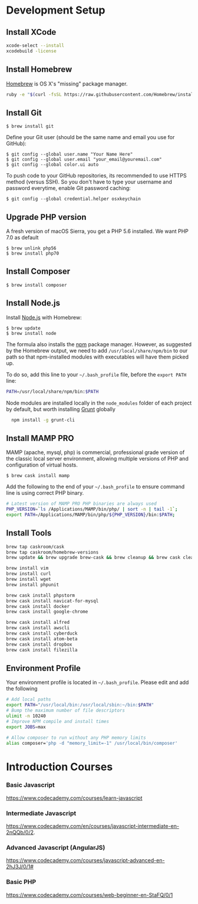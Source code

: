 # Development Setup #

## Install XCode

```bash
xcode-select --install
xcodebuild -license
```

## Install Homebrew
[Homebrew](http://brew.sh/) is OS X's "missing" package manager.

```bash
ruby -e "$(curl -fsSL https://raw.githubusercontent.com/Homebrew/install/master/install)" < /dev/null 2> /dev/null ; brew install caskroom/cask/brew-cask 2> /dev/null
```

## Install Git

    $ brew install git

Define your Git user (should be the same name and email you use for GitHub):

    $ git config --global user.name "Your Name Here"
    $ git config --global user.email "your_email@youremail.com"
    $ git config --global color.ui auto

To push code to your GitHub repositories, its recommended to use HTTPS method (versus SSH). So you don't have to type your username and password everytime, enable Git password caching:


    $ git config --global credential.helper osxkeychain

## Upgrade PHP version
    
   A fresh version of macOS Sierra, you get a PHP 5.6 installed. We want PHP 7.0 as default

    $ brew unlink php56 
    $ brew install php70

## Install Composer

    $ brew install composer

## Install Node.js

Install [Node.js](http://nodejs.org/) with Homebrew:

    $ brew update
    $ brew install node
    
The formula also installs the [npm](https://npmjs.org/) package manager. However, as suggested by the Homebrew output, we need to add `/usr/local/share/npm/bin` to our path so that npm-installed modules with executables will have them picked up.

To do so, add this line to your `~/.bash_profile` file, before the `export PATH` line:

```bash
PATH=/usr/local/share/npm/bin:$PATH
```

Node modules are installed locally in the `node_modules` folder of each project by default, but worth installing [Grunt](http://gruntjs.com/) globally

```bash
  npm install -g grunt-cli
```   

## Install MAMP PRO

MAMP (apache, mysql, php) is commercial, professional grade version of the classic local server environment, allowing multiple versions of PHP and configuration of virtual hosts.

    $ brew cask install mamp
    
Add the following to the end of your ``~/.bash_profile`` to ensure command line is using correct PHP binary.

```bash
# Latest version of MAMP PRO PHP binaries are always used
PHP_VERSION=`ls /Applications/MAMP/bin/php/ | sort -n | tail -1`;
export PATH=/Applications/MAMP/bin/php/${PHP_VERSION}/bin:$PATH;
```
    
## Install Tools

```bash
brew tap caskroom/cask
brew tap caskroom/homebrew-versions
brew update && brew upgrade brew-cask && brew cleanup && brew cask cleanup

brew install vim
brew install curl
brew install wget
brew install phpunit

brew cask install phpstorm
brew cask install navicat-for-mysql
brew cask install docker
brew cask install google-chrome

brew cask install alfred
brew cask install awscli
brew cask install cyberduck
brew cask install atom-beta
brew cask install dropbox
brew cask install filezilla
```

## Environment Profile

Your environment profile is located in `~/.bash_profile`. Please edit and add the following

```bash
# Add local paths
export PATH="/usr/local/bin:/usr/local/sbin:~/bin:$PATH"
# Bump the maximum number of file descriptors
ulimit -n 10240
# Improve NPM compile and install times
export JOBS=max

# Allow composer to run without any PHP memory limits
alias composer='php -d "memory_limit=-1" /usr/local/bin/composer'
```

# Introduction Courses

### Basic Javascript
https://www.codecademy.com/courses/learn-javascript

### Intermediate Javascript
https://www.codecademy.com/en/courses/javascript-intermediate-en-2nQQb/0/2.

### Advanced Javascript (AngularJS)
https://www.codecademy.com/courses/javascript-advanced-en-2hJ3J/0/1#

### Basic PHP
https://www.codecademy.com/courses/web-beginner-en-StaFQ/0/1


